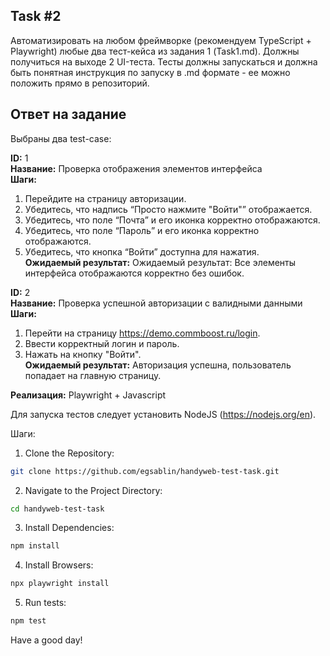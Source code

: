 ## Task #2

Автоматизировать на любом фреймворке (рекомендуем TypeScript + Playwright) любые два тест-кейса из задания 1 (Task1.md). Должны получиться на выходе 2 UI-теста. Тесты должны запускаться и должна быть понятная инструкция по запуску в .md формате - ее можно положить прямо в репозиторий.

## Ответ на задание

Выбраны два test-case:

**ID:** 1  
**Название:** Проверка отображения элементов интерфейса  
**Шаги:**  
1. Перейдите на страницу авторизации.  
2. Убедитесь, что надпись “Просто нажмите "Войти"” отображается.  
3. Убедитесь, что поле “Почта” и его иконка корректно отображаются.  
4. Убедитесь, что поле “Пароль” и его иконка корректно отображаются.  
5. Убедитесь, что кнопка “Войти” доступна для нажатия.  
**Ожидаемый результат:** Ожидаемый результат: Все элементы интерфейса отображаются корректно без ошибок.  
  
**ID:** 2  
**Название:** Проверка успешной авторизации с валидными данными  
**Шаги:**  
1. Перейти на страницу https://demo.commboost.ru/login.  
2. Ввести корректный логин и пароль.  
3. Нажать на кнопку "Войти".  
**Ожидаемый результат:** Авторизация успешна, пользователь попадает на главную страницу.  
  
**Реализация:** Playwright + Javascript  

Для запуска тестов следует установить NodeJS (https://nodejs.org/en).

Шаги:

1. Clone the Repository:

```bash
git clone https://github.com/egsablin/handyweb-test-task.git
```

2. Navigate to the Project Directory:

```bash
cd handyweb-test-task
```

3. Install Dependencies:

```bash
npm install
```

4. Install Browsers:

```bash
npx playwright install
```

5. Run tests:

```bash
npm test
```

Have a good day!